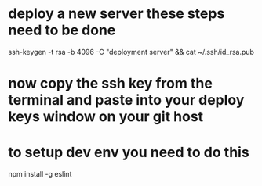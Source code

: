 
# deploy a new server these steps need to be done
ssh-keygen -t rsa -b 4096 -C "deployment server" && cat ~/.ssh/id_rsa.pub
# now copy the ssh key from the terminal and paste into your deploy keys window on your git host


# to setup dev env you need to do this
npm install -g eslint
